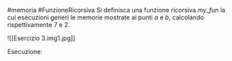 #memoria #FunzioneRicorsiva 
Si definisca una funzione ricorsiva $my\_fun$ la cui esecuzioni generi le memorie mostrate ai punti $a$ e $b$, calcolando rispettivamente $7$ e $2$.

![[Esercizio 3.img1.jpg]]

Esecuzione:
```c

```